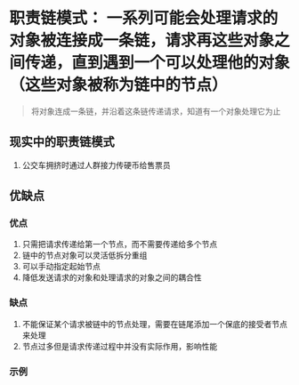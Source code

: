 # 职责链模式： 一系列可能会处理请求的对象被连接成一条链，请求再这些对象之间传递，直到遇到一个可以处理他的对象（这些对象被称为链中的节点）
> 将对象连成一条链，并沿着这条链传递请求，知道有一个对象处理它为止

## 现实中的职责链模式
  1. 公交车拥挤时通过人群接力传硬币给售票员

## 优缺点

### 优点
   1. 只需把请求传递给第一个节点，而不需要传递给多个节点
   2. 链中的节点对象可以灵活低拆分重组
   3. 可以手动指定起始节点
   4. 降低发送请求的对象和处理请求的对象之间的耦合性

### 缺点
   1. 不能保证某个请求被链中的节点处理，需要在链尾添加一个保底的接受者节点来处理
   2. 节点过多但是请求传递过程中并没有实际作用，影响性能


### 示例